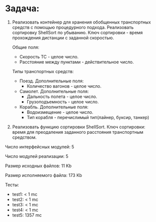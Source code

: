 # Задача:

1. Реализовать контейнер для хранения обобщенных транспортных средств c помощью процедурного подхода.
Реализовать сортировку ShellSort по убыванию. Ключ сортировки - время прохождения дистанции с заданной скоростью.

    Общие поля: 
    * Скорость ТС - целое число.
    * Расстояние между пунктами - действительное число.

    Типы транспортных средств:

    * Поезд. Дополнительные поля:
        - Количество вагонов - целое число.
    * Самолет. Дополнительные поля:
        - Дальность полета - целое число.
        - Грузоподъемность - целое число.
    * Корабль. Дополнительные поля:
        - Водоизмещение - целое число.
        - Тип корабля - перечислимый тип(лайнер, буксир, танкер)

2. Реализовать функцию сортировки ShellSort. Ключ сортировки: время для преодаления заданного расстояния транспортным средством.


Число интерфейсных модулей: 5

Число модулей реализации: 5

Размер исходных файлов: 11 Kb

Размер исполняемого файла: 173 Kb

Тесты:
- test1: < 1 mc
- test2: < 1 mc
- test3: < 1 mc
- test4: < 1 mc
- test5: 1357 mc


